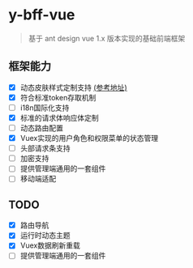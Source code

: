 # y-bff-vue

> 基于 ant design vue 1.x 版本实现的基础前端框架

## 框架能力

- [x] 动态皮肤样式定制支持 [\(参考地址\)](https://segmentfault.com/a/1190000016061608)
- [x] 符合标准token存取机制
- [ ] i18n国际化支持
- [x] 标准的请求体响应体定制
- [ ] 动态路由配置
- [x] Vuex实现的用户角色和权限菜单的状态管理
- [ ] 头部请求条支持
- [ ] 加密支持
- [ ] 提供管理端通用的一套组件
- [ ] 移动端适配

## TODO

- [x] 路由导航
- [x] 运行时动态主题
- [x] Vuex数据刷新重载
- [ ] 提供管理端通用的一套组件

